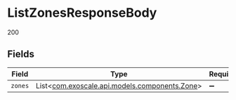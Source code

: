 # ListZonesResponseBody

200


## Fields

| Field                                                                            | Type                                                                             | Required                                                                         | Description                                                                      |
| -------------------------------------------------------------------------------- | -------------------------------------------------------------------------------- | -------------------------------------------------------------------------------- | -------------------------------------------------------------------------------- |
| `zones`                                                                          | List<[com.exoscale.api.models.components.Zone](../../models/components/Zone.md)> | :heavy_minus_sign:                                                               | N/A                                                                              |